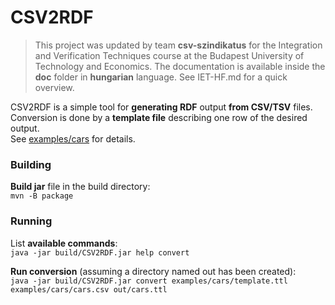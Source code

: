 CSV2RDF
=======
> This project was updated by team **csv-szindikatus** for the Integration and Verification Techniques course at the Budapest University of Technology and Economics. The documentation is available inside the **doc** folder in **hungarian** language. See IET-HF.md for a quick overview.


CSV2RDF is a simple tool for **generating RDF** output **from CSV/TSV** files.<br>
Conversion is done by a **template file** describing one row of the desired output.<br>
See [examples/cars](examples/cars) for details. 

### Building

**Build jar** file in the build directory:<br>
`mvn -B package`

### Running

List **available commands**:<br>
`java -jar build/CSV2RDF.jar help convert`

**Run conversion** (assuming a directory named out has been created):<br>
`java -jar build/CSV2RDF.jar convert examples/cars/template.ttl examples/cars/cars.csv out/cars.ttl`
